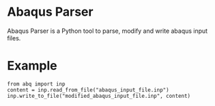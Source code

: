 # Abaqus Parser

Abaqus Parser is a Python tool to parse, modify and write abaqus input files.

# Example
```
from abq import inp
content = inp.read_from_file("abaqus_input_file.inp")
inp.write_to_file("modified_abaqus_input_file.inp", content)
```
